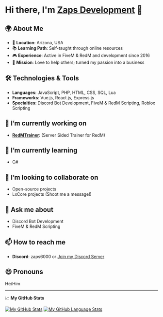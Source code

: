 # Hi there, I'm [Zaps Development](https://github.com/Zaps6000) 🎃


## 🌍 About Me
- 📍 **Location**: Arizona, USA
- 📚 **Learning Path**: Self-taught through online resources
- 🎮 **Experience**: Active in FiveM & RedM and development since 2016
- 🤝 **Mission**: Love to help others; turned my passion into a business

## 🛠️ Technologies & Tools
- **Languages**: JavaScript, PHP, HTML, CSS, SQL, Lua
- **Frameworks**: Vue.js, React.js, Express.js
- **Specialties**: Discord Bot Development, FiveM & RedM Scripting, Roblox Scripting

## 🔭 I’m currently working on
- **[RedMTrainer](https://github.com/Zaps6000/RedTrainer/tree/main)**: (Server Sided Trainer for RedM)
  
## 🌱 I’m currently learning
- C#
  
## 👯 I’m looking to collaborate on
- Open-source projects
- LxCore projects (Shoot me a message!)

## 💬 Ask me about
- Discord Bot Development
- FiveM & RedM Scripting

## 📫 How to reach me
- **Discord**: zaps6000 or [Join my Discord Server](https://discord.gg/cfxdev)

## 😄 Pronouns
He/Him

---

📈 **My GitHub Stats**

[![My GitHub Stats](https://github-readme-stats.vercel.app/api/?username=Zaps6000&count_private=true&theme=tokyonight&showicons=true)]()
[![My GitHub Language Stats](https://github-readme-stats.vercel.app/api/top-langs/?username=Zaps6000&langs_count=5&theme=tokyonight)]()
